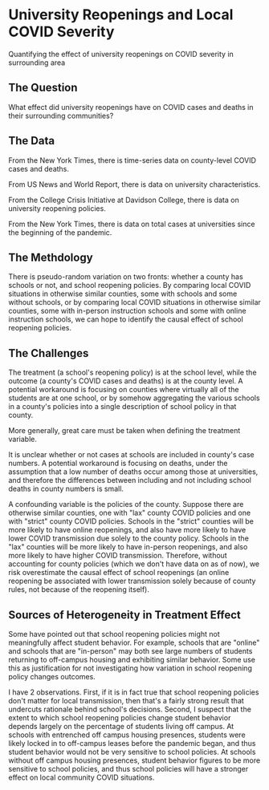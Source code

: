 # University Reopenings and Local COVID Severity
Quantifying the effect of university reopenings on COVID severity in surrounding area

## The Question

What effect did university reopenings have on COVID cases and deaths in their surrounding communities?

## The Data

From the New York Times, there is time-series data on county-level COVID cases and deaths.

From US News and World Report, there is data on university characteristics.

From the College Crisis Initiative at Davidson College, there is data on university reopening policies.

From the New York Times, there is data on total cases at universities since the beginning of the pandemic. 

## The Methdology

There is pseudo-random variation on two fronts: whether a county has schools or not, and school reopening policies. By comparing local COVID situations in otherwise similar counties, some with schools and some without schools, or by comparing local COVID situations in otherwise similar counties, some with in-person instruction schools and some with online instruction schools, we can hope to identify the causal effect of school reopening policies.

## The Challenges

The treatment (a school's reopening policy) is at the school level, while the outcome (a county's COVID cases and deaths) is at the county level. A potential workaround is focusing on counties where virtually all of the students are at one school, or by somehow aggregating the various schools in a county's policies into a single description of school policy in that county.

More generally, great care must be taken when defining the treatment variable.

It is unclear whether or not cases at schools are included in county's case numbers. A potential workaround is focusing on deaths, under the assumption that a low number of deaths occur among those at universities, and therefore the differences between including and not including school deaths in county numbers is small.

A confounding variable is the policies of the county. Suppose there are otherwise similar counties, one with "lax" county COVID policies and one with "strict" county COVID policies. Schools in the "strict" counties will be more likely to have online reopenings, and also have more likely to have lower COVID transmission due solely to the county policy. Schools in the "lax" counties will be more likely to have in-person reopenings, and also more likely to have higher COVID transmission. Therefore, without accounting for county policies (which we don't have data on as of now), we risk overestimate the causal effect of school reopenings (an online reopening be associated with lower transmission solely because of county rules, not because of the reopening itself). 

## Sources of Heterogeneity in Treatment Effect

Some have pointed out that school reopening policies might not meaningfully affect student behavior. For example, schools that are "online" and schools that are "in-person" may both see large numbers of students returning to off-campus housing and exhibiting similar behavior. Some use this as justification for not investigating how variation in school reopening policy changes outcomes.

I have 2 observations. First, if it is in fact true that school reopening policies don't matter for local transmission, then that's a fairly strong result that undercuts rationale behind school's decisions. Second, I suspect that the extent to which school reopening policies change student behavior depends largely on the percentage of students living off campus. At schools with entrenched off campus housing presences, students were likely locked in to off-campus leases before the pandemic began, and thus student behavior would not be very sensitive to school policies. At schools without off campus housing presences, student behavior figures to be more sensitive to school policies, and thus school policies will have a stronger effect on local community COVID situations.



